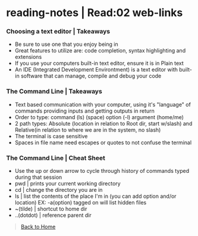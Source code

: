 # reading-notes | Read:02 web-links


### Choosing a text editor | Takeaways
- Be sure to use one that you enjoy being in
- Great features to utilize are: code completion, syntax highlighting and extensions
- If you use your computers built-in text editor, ensure it is in Plain text
- An IDE (Integrated Development Environtment) is a text editor with built-in software that can manage, compile and debug your code

### The Command Line | Takeaways
- Text based communication with your computer, using it's "language" of commands providing inputs and getting outputs in return
- Order to type: command (ls) (space) option (-l) argument (home/me)
- 2 path types: Absolute (location in relation to Root dir, start w/slash) and Relative(in relation to where we are in the system, no slash)
- The terminal is case sensitive
- Spaces in file name need escapes or quotes to not confuse the terminal 

### The Command Line | Cheat Sheet
- Use the up or down arrow to cycle through history of commands typed during that session
- pwd | prints your current working directory
- cd | change the directory you are in
- ls | list the contents of the place I'm in (you can add option and/or location) EX: -a(option) tagged on will list hidden files
- ~(tilde) | shortcut to home dir 
- ..(dotdot) | reference parent dir


> [Back to Home](README.md)
